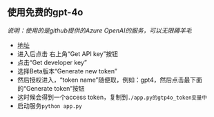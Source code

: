 ## 使用免费的gpt-4o
*说明：使用的是github提供的Azure OpenAI的服务，可以无限薅羊毛*
- [地址](https://github.com/marketplace/models/azure-openai/gpt-4o)
- 进入后点击 右上角“Get API key”按钮
- 点击“Get developer key”
- 选择Beta版本“Generate new token”
- 然后授权进入，“token name”随便取，例如：gpt4，然后点击最下面的“Generate token”按钮
- 这时候会得到一个access token，复制到`./app.py的gtp4o_token变量中`
- 启动服务`python app.py`
